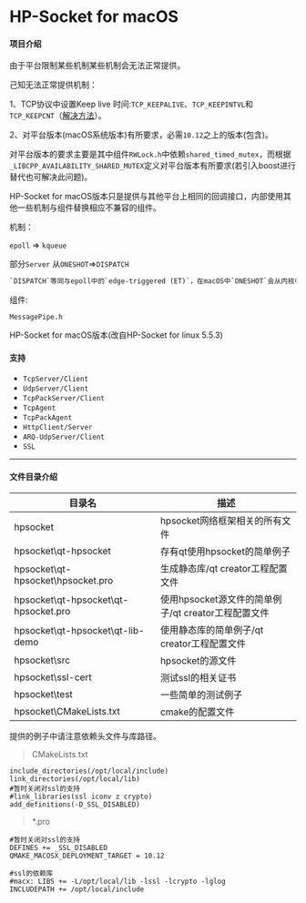 # HP-Socket for macOS

#### 项目介绍
由于平台限制某些机制某些机制会无法正常提供。

己知无法正常提供机制：

1、TCP协议中设置Keep live 时间:`TCP_KEEPALIVE`、`TCP_KEEPINTVL`和`TCP_KEEPCNT`（[解决方法](http://www.voidcn.com/article/p-afuibcmg-bqk.html)）。

2、对平台版本(macOS系统版本)有所要求，必需`10.12`之上的版本(包含)。

对平台版本的要求主要是其中组件`RWLock.h`中依赖`shared_timed_mutex`，而根据`_LIBCPP_AVAILABILITY_SHARED_MUTEX`定义对平台版本有所要求(若引入boost进行替代也可解决此问题)。

HP-Socket for macOS版本只是提供与其他平台上相同的回调接口，内部使用其他一些机制与组件替换相应不兼容的组件。

机制：

`epoll` => `kqueue`

部分`Server` 从`ONESHOT`=>`DISPATCH`

```tex
`DISPATCH`等同与epoll中的`edge-triggered (ET)`，在macOS中`ONESHOT`会从内核中删除，而对于大量数据交换就代表有大量删除与添加，而使用ET(DISPATCH)只会重置状态(ENABLE)使其无效。
```

组件:

`MessagePipe.h`

HP-Socket for macOS版本(改自HP-Socket for linux 5.5.3)

#### 支持

- `TcpServer/Client` 
- `UdpServer/Client`
- `TcpPackServer/Client`
- `TcpAgent`
- `TcpPackAgent`
- `HttpClient/Server`
- `ARQ-UdpServer/Client`
- `SSL`

------

#### 文件目录介绍

| 目录名                               | 描述                                                |
| ------------------------------------ | --------------------------------------------------- |
| hpsocket                             | hpsocket网络框架相关的所有文件                      |
| hpsocket\qt-hpsocket                 | 存有qt使用hpsocket的简单例子                        |
| hpsocket\qt-hpsocket\hpsocket.pro    | 生成静态库/qt creator工程配置文件                   |
| hpsocket\qt-hpsocket\qt-hpsocket.pro | 使用hpsocket源文件的简单例子/qt creator工程配置文件 |
| hpsocket\qt-hpsocket\qt-lib-demo     | 使用静态库的简单例子/qt creator工程配置文件         |
| hpsocket\src                         | hpsocket的源文件                                    |
| hpsocket\ssl-cert                    | 测试ssl的相关证书                                   |
| hpsocket\test                        | 一些简单的测试例子                                  |
| hpsocket\CMakeLists.txt              | cmake的配置文件                                     |

提供的例子中请注意依赖头文件与库路径。

> CMakeLists.txt

```
include_directories(/opt/local/include)
link_directories(/opt/local/lib)
#暂时关闭对ssl的支持
#link_libraries(ssl iconv z crypto)
add_definitions(-D_SSL_DISABLED)
```

> *.pro

```
#暂时关闭对ssl的支持
DEFINES += _SSL_DISABLED
QMAKE_MACOSX_DEPLOYMENT_TARGET = 10.12

#ssl的依赖库
#macx: LIBS += -L/opt/local/lib -lssl -lcrypto -lglog
INCLUDEPATH += /opt/local/include
```